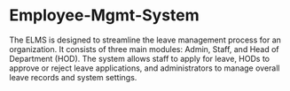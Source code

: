# Employee-Mgmt-System
The ELMS is designed to streamline the leave management process for an organization. It consists of three main modules: Admin, Staff, and Head of Department (HOD). The system allows staff to apply for leave, HODs to approve or reject leave applications, and administrators to manage overall leave records and system settings.
